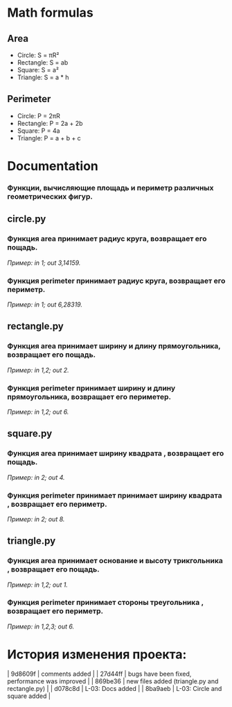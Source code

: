 # Math formulas
## Area
- Circle: S = πR²
- Rectangle: S = ab
- Square: S = a²
- Triangle: S = a * h
## Perimeter
- Circle: P = 2πR
- Rectangle: P = 2a + 2b
- Square: P = 4a
- Triangle: P = a + b + c
# Documentation
### Функции, вычисляющие площадь и периметр различных геометрических фигур.


## circle.py

### Функция area принимает радиус круга, возвращает его пощадь.

*Пример: in 1; out 3,14159.*

### Функция perimeter принимает радиус круга, возвращает его периметр.

*Пример: in 1; out 6,28319.*


## rectangle.py

### Функция area принимает ширину и длину прямоугольника, возвращает его пощадь.

*Пример: in 1,2; out 2.*

### Функция perimeter принимает ширину и длину прямоугольника, возвращает его периметер.

*Пример: in 1,2; out 6.*


## square.py

### Функция area принимает ширину квадрата , возвращает его пощадь.

*Пример: in 2; out 4.*

### Функция perimeter принимает принимает ширину квадрата , возвращает его периметр.

*Пример: in 2; out 8.*


## triangle.py

### Функция area принимает основание и высоту трикгольника , возвращает его пощадь.

*Пример: in 1,2; out 1.*

### Функция perimeter принимает стороны треугольника , возвращает его периметр.

*Пример: in 1,2,3; out 6.*


# История изменения проекта:
| 9d8609f | comments added |
| 27d44ff | bugs have been fixed, performance was improved |
| 869be36 | new files added (triangle.py and rectangle.py) |
| d078c8d | L-03: Docs added |
| 8ba9aeb | L-03: Circle and square added |

